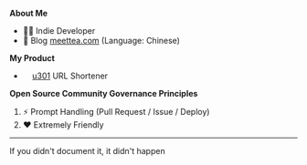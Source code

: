 **About Me**
- 🤦‍♂️ Indie Developer
- 📜 Blog <a href="https://www.meettea.com">meettea.com</a> (Language: Chinese)

**My Product**

- <img src="https://u301.com/favicon.png" style="width: 12px; vertical-align:baseline" /> [u301](https://u301.com) URL Shortener

**Open Source Community Governance Principles**

1. ⚡️ Prompt Handling (Pull Request / Issue / Deploy)
2. ❤️ Extremely Friendly

---
If you didn't document it, it didn't happen 
